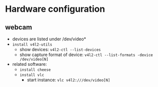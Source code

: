 # Hardware configuration
## webcam
- devices are listed under /dev/video*
- ```install v4l2-utils```
    - show devices: ```v4l2-ctl --list-devices```
    - show capture format of device: ```v4l2-ctl --list-formats -device /dev/video[N]```
- related software:
    - ```install cheese```
    - ```install vlc```
	    - start instance: ```vlc v4l2:///dev/video[N]```
